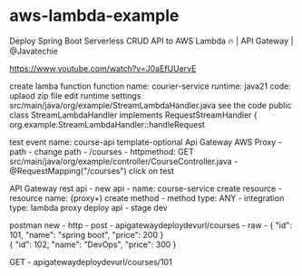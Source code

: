 # aws-lambda-example

Deploy Spring Boot Serverless CRUD API to AWS Lambda 🔥 | API Gateway | ‪@Javatechie‬

https://www.youtube.com/watch?v=J0aEfUUervE

create lamba function
function name: courier-service
runtime: java21
code: uplaod zip file
edit runtime settings
src/main/java/org/example/StreamLambdaHandler.java
see the code public class StreamLambdaHandler implements RequestStreamHandler {
org.example.StreamLambdaHandler::handleRequest

test
event name: course-api
template-optional
Api Gateway AWS Proxy - path - change path - /courses - httpmethod: GET
src/main/java/org/example/controller/CourseController.java - @RequestMapping("/courses")
click on test

API Gateway
rest api - new api - name: course-service
create resource - resource name: {proxy+)
create method - method type: ANY - integration type: lambda proxy
deploy api - stage dev

postman
new - http - post - apigatewaydeploydevurl/courses - raw -
{
    "id": 101,
    "name": "spring boot",
    "price": 200
}   
{
    "id": 102,
    "name": "DevOps",
    "price": 300
}   

GET - apigatewaydeploydevurl/courses/101
